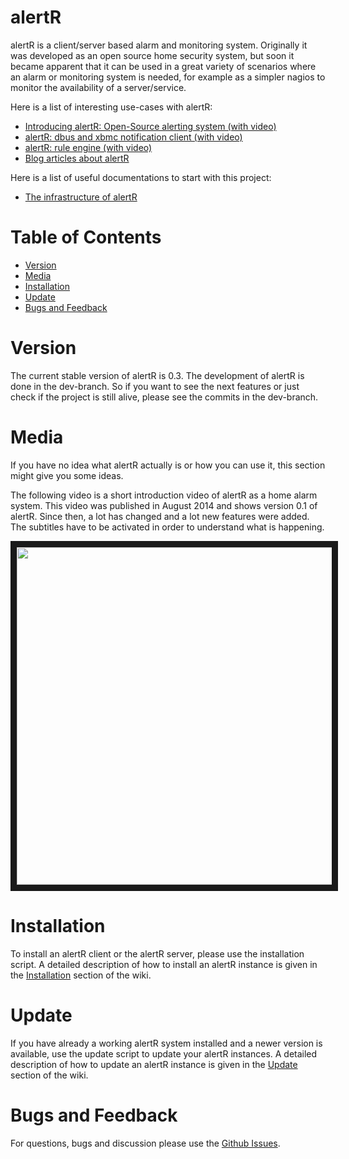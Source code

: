 # alertR

alertR is a client/server based alarm and monitoring system. Originally it was developed as an open source home security system, but soon it became apparent that it can be used in a great variety of scenarios where an alarm or monitoring system is needed, for example as a simpler nagios to monitor the availability of a server/service.

Here is a list of interesting use-cases with alertR:

* [Introducing alertR: Open-Source alerting system (with video)](http://h4des.org/blog/index.php?/archives/345-Introducing-alertR-Open-Source-alerting-system.html)
* [alertR: dbus and xbmc notification client (with video)](http://h4des.org/blog/index.php?/archives/347-alertR-dbus-and-xbmc-notification-client.html)
* [alertR: rule engine (with video)](http://h4des.org/blog/index.php?/archives/349-alertR-rule-engine.html)
* [Blog articles about alertR](http://h4des.org/blog/index.php?/categories/22-alertR)

Here is a list of useful documentations to start with this project:

* [The infrastructure of alertR](https://github.com/sqall01/alertR/wiki/infrastructure)


# Table of Contents
* [Version](#version)
* [Media](#media)
* [Installation](#installation)
* [Update](#update)
* [Bugs and Feedback](#bugs_and_feedback)


# Version
<a name="version"/>

The current stable version of alertR is 0.3. The development of alertR is done in the dev-branch. So if you want to see the next features or just check if the project is still alive, please see the commits in the dev-branch.


# Media
<a name="media"/>

If you have no idea what alertR actually is or how you can use it, this section might give you some ideas.

The following video is a short introduction video of alertR as a home alarm system. This video was published in August 2014 and shows version 0.1 of alertR. Since then, a lot has changed and a lot new features were added. The subtitles have to be activated in order to understand what is happening.

<div align="center">
<a href="https://www.youtube.com/watch?feature=player_embedded&v=TxhOPqBhqX8
" target="_blank">
<img src="https://img.youtube.com/vi/TxhOPqBhqX8/0.jpg" width="720" height="540" border="10" />
</a>
</div>


# Installation
<a name="installation"/>

To install an alertR client or the alertR server, please use the installation script. A detailed description of how to install an alertR instance is given in the [Installation](https://github.com/sqall01/alertR/wiki/Installation) section of the wiki.


# Update
<a name="update"/>

If you have already a working alertR system installed and a newer version is available, use the update script to update your alertR instances. A detailed description of how to update an alertR instance is given in the [Update](https://github.com/sqall01/alertR/wiki/Update) section of the wiki.


# Bugs and Feedback
<a name="bugs_and_feedback"/>

For questions, bugs and discussion please use the [Github Issues](https://github.com/sqall01/alertR/issues).